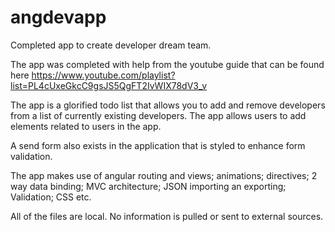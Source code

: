 # angdevapp
Completed app to create developer dream team.

The app was completed with help from the youtube guide that can be found here https://www.youtube.com/playlist?list=PL4cUxeGkcC9gsJS5QgFT2IvWIX78dV3_v

The app is a glorified todo list that allows you to add and remove developers from a list of currently existing developers. The app allows users to add elements related to users in the app.

A send form also exists in the application that is styled to enhance form validation.

The app makes use of angular routing and views; animations; directives; 2 way data binding; MVC architecture; JSON importing an exporting; Validation; CSS etc.

All of the files are local. No information is pulled or sent to external sources.
